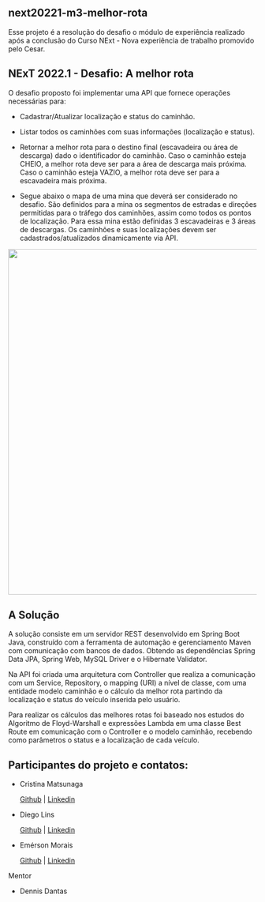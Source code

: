 ## next20221-m3-melhor-rota

Esse projeto é a resolução do desafio o módulo de experiência realizado após a conclusão do Curso NExt - Nova experiência de trabalho promovido pelo Cesar.

## NExT 2022.1 - Desafio: A melhor rota

O desafio proposto foi implementar uma API que fornece operações necessárias para:


- Cadastrar/Atualizar localização e status do caminhão.

- Listar todos os caminhões com suas informações (localização e status).

- Retornar a melhor rota para o destino final (escavadeira ou área de descarga) dado o identificador do caminhão. Caso o caminhão esteja CHEIO, a melhor rota deve ser para a área de descarga mais próxima. Caso o caminhão esteja VAZIO, a melhor rota deve ser para a escavadeira mais próxima.

- Segue abaixo o mapa de uma mina que deverá ser considerado no desafio. São definidos para a mina os segmentos de estradas e direções permitidas para o tráfego dos caminhões, assim como todos os pontos de localização. Para essa mina estão definidas 3 escavadeiras e 3 áreas de descargas. Os caminhões e suas localizações devem ser cadastrados/atualizados dinamicamente via API.

<div align="center">
<img src="https://user-images.githubusercontent.com/104402971/176017558-4052cc07-b9a5-428d-8dc0-013f206f640a.png" width="700px" />
</div>

## A Solução

A solução consiste em um servidor REST desenvolvido em Spring Boot Java, construído com a ferramenta de automação e gerenciamento Maven com comunicação com bancos de dados. Obtendo as dependências Spring Data JPA, Spring Web, MySQL Driver e o Hibernate Validator.

Na API  foi criada uma arquitetura com Controller que realiza a comunicação com um Service, Repository, o mapping (URI) a nível de classe, com uma entidade modelo caminhão e o cálculo da melhor rota partindo da localização e status do veículo inserida pelo usuário. 

Para realizar os cálculos das melhores rotas foi baseado nos estudos do Algoritmo de Floyd-Warshall e expressões Lambda em uma classe Best Route em comunicação com o Controller e o modelo caminhão, recebendo como parâmetros o status e a localização de cada veículo.

## Participantes do projeto e contatos:

- Cristina Matsunaga <div>
 [Github](https://github.com/criismnaga) | [Linkedin](https://www.linkedin.com/in/cristina-matsunaga-7992394b/)

- Diego Lins <div>
[Github](https://github.com/diegolins13) | [Linkedin](https://www.linkedin.com/in/in/diegolins13/)

- Emérson Morais <div>
[Github](https://github.com/EmersonRodrigoMorais) | [Linkedin](https://www.linkedin.com/in/%C3%A9merson-rodrigo-morais-34aa0651//)

Mentor

- Dennis Dantas

  
